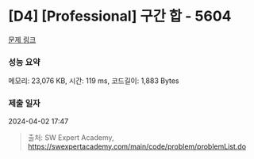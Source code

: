 # [D4] [Professional] 구간 합 - 5604 

[문제 링크](https://swexpertacademy.com/main/code/problem/problemDetail.do?contestProbId=AWXGGNB6cnEDFAUo) 

### 성능 요약

메모리: 23,076 KB, 시간: 119 ms, 코드길이: 1,883 Bytes

### 제출 일자

2024-04-02 17:47



> 출처: SW Expert Academy, https://swexpertacademy.com/main/code/problem/problemList.do